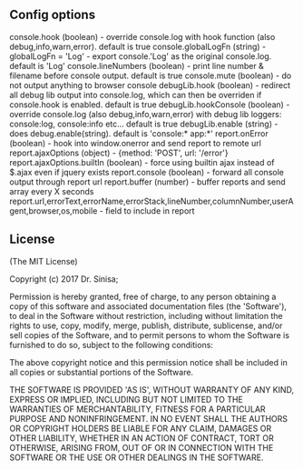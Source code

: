 ## Config options

console.hook (boolean) - override console.log with hook function (also debug,info,warn,error). default is true
console.globalLogFn (string) - globalLogFn = 'Log'  - export console.'Log' as the original console.log. default is 'Log'
console.lineNumbers (boolean) - print line number & filename before console output. default is true
console.mute (boolean) - do not output anything to browser console
debugLib.hook (boolean) - redirect all debug lib output into console.log, which can then be overriden if console.hook is enabled. default is true
debugLib.hookConsole (boolean) - override console.log (also debug,info,warn,error) with debug lib loggers: console:log, console:info etc... default is true
debugLib.enable (string) - does debug.enable(string). default is 'console:* app:*'
report.onError (boolean) - hook into window.onerror and send report to remote url
report.ajaxOptions (object) - {method: 'POST', url: '/error'}
report.ajaxOptions.builtIn (boolean) - force using builtin ajax instead of $.ajax even if jquery exists
report.console (boolean) - forward all console output through report url
report.buffer (number) - buffer reports and send array every X seconds
report.url,errorText,errorName,errorStack,lineNumber,columnNumber,userAgent,browser,os,mobile - field to include in report
  

## License

(The MIT License)

Copyright (c) 2017 Dr. Sinisa;

Permission is hereby granted, free of charge, to any person obtaining
a copy of this software and associated documentation files (the
'Software'), to deal in the Software without restriction, including
without limitation the rights to use, copy, modify, merge, publish,
distribute, sublicense, and/or sell copies of the Software, and to
permit persons to whom the Software is furnished to do so, subject to
the following conditions:

The above copyright notice and this permission notice shall be
included in all copies or substantial portions of the Software.

THE SOFTWARE IS PROVIDED 'AS IS', WITHOUT WARRANTY OF ANY KIND,
EXPRESS OR IMPLIED, INCLUDING BUT NOT LIMITED TO THE WARRANTIES OF
MERCHANTABILITY, FITNESS FOR A PARTICULAR PURPOSE AND NONINFRINGEMENT.
IN NO EVENT SHALL THE AUTHORS OR COPYRIGHT HOLDERS BE LIABLE FOR ANY
CLAIM, DAMAGES OR OTHER LIABILITY, WHETHER IN AN ACTION OF CONTRACT,
TORT OR OTHERWISE, ARISING FROM, OUT OF OR IN CONNECTION WITH THE
SOFTWARE OR THE USE OR OTHER DEALINGS IN THE SOFTWARE.
